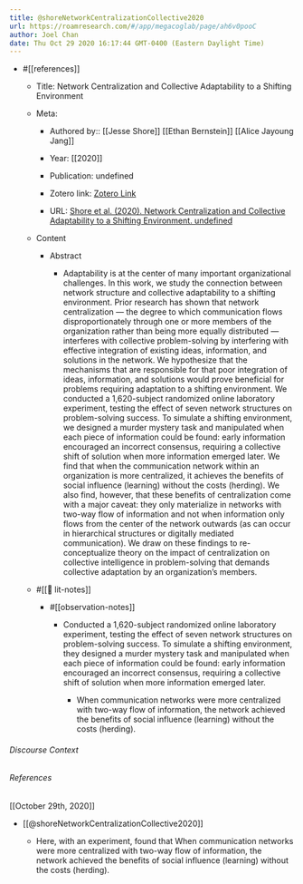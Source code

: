 ```yaml
---
title: @shoreNetworkCentralizationCollective2020
url: https://roamresearch.com/#/app/megacoglab/page/ah6v0pooC
author: Joel Chan
date: Thu Oct 29 2020 16:17:44 GMT-0400 (Eastern Daylight Time)
---
```


- #[[references]]

    - Title: Network Centralization and Collective Adaptability to a Shifting Environment

    - Meta:

        - Authored by:: [[Jesse Shore]] [[Ethan Bernstein]] [[Alice Jayoung Jang]]

        - Year: [[2020]]

        - Publication: undefined

        - Zotero link: [Zotero Link](zotero://select/items/1_5IWV9MLQ)

        - URL: [Shore et al. (2020). Network Centralization and Collective Adaptability to a Shifting Environment. undefined](https://papers.ssrn.com/abstract=3664022)

    - Content

        - Abstract

            - Adaptability is at the center of many important organizational challenges. In this work, we study the connection between network structure and collective adaptability to a shifting environment. Prior research has shown that network centralization — the degree to which communication flows disproportionately through one or more members of the organization rather than being more equally distributed — interferes with collective problem-solving by interfering with effective integration of existing ideas, information, and solutions in the network. We hypothesize that the mechanisms that are responsible for that poor integration of ideas, information, and solutions would prove beneficial for problems requiring adaptation to a shifting environment. We conducted a 1,620-subject randomized online laboratory experiment, testing the effect of seven network structures on problem-solving success. To simulate a shifting environment, we designed a murder mystery task and manipulated when each piece of information could be found: early information encouraged an incorrect consensus, requiring a collective shift of solution when more information emerged later. We find that when the communication network within an organization is more centralized, it achieves the benefits of social influence (learning) without the costs (herding). We also find, however, that these benefits of centralization come with a major caveat: they only materialize in networks with two-way flow of information and not when information only flows from the center of the network outwards (as can occur in hierarchical structures or digitally mediated communication). We draw on these findings to re-conceptualize theory on the impact of centralization on collective intelligence in problem-solving that demands collective adaptation by an organization’s members.

    - #[[📝 lit-notes]]

        - #[[observation-notes]]

            - Conducted a 1,620-subject randomized online laboratory experiment, testing the effect of seven network structures on problem-solving success. To simulate a shifting environment, they designed a murder mystery task and manipulated when each piece of information could be found: early information encouraged an incorrect consensus, requiring a collective shift of solution when more information emerged later.

                - When communication networks were more centralized with two-way flow of information, the network achieved the benefits of social influence (learning) without the costs (herding).

###### Discourse Context



###### References

[[October 29th, 2020]]

- [[@shoreNetworkCentralizationCollective2020]]

    - Here, with an experiment, found that When communication networks were more centralized with two-way flow of information, the network achieved the benefits of social influence (learning) without the costs (herding).
